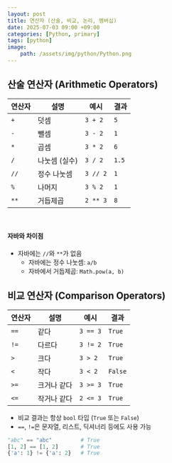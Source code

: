 ```yaml
---
layout: post
title: 연산자 (산술, 비교, 논리, 멤버십)
date: 2025-07-03 09:00 +09:00
categories: [Python, primary]
tags: [python]
image:
    path: /assets/img/python/Python.png
---
```


## 산술 연산자 (Arithmetic Operators)

| 연산자 | 설명 | 예시 | 결과 |
|-|-|-|-|
| `+`  | 덧셈       | `3 + 2`  | `5`   |
| `-`  | 뺄셈       | `3 - 2`  | `1`   |
| `*`  | 곱셈       | `3 * 2`  | `6`   |
| `/`  | 나눗셈 (실수) | `3 / 2`  | `1.5` |
| `//` | 정수 나눗셈   | `3 // 2` | `1`   |
| `%`  | 나머지      | `3 % 2`  | `1`   |
| `**` | 거듭제곱     | `2 ** 3` | `8`   |

<br>

#### 자바와 차이점

- 자바에는 `//`와 `**`가 없음
  - 자바에는 정수 나눗셈: `a/b`
  - 자바에서 거듭제곱: `Math.pow(a, b)`

## 비교 연산자 (Comparison Operators)

| 연산자  | 설명     | 예시       | 결과      |
| ---- | ------ | -------- | ------- |
| `==` | 같다     | `3 == 3` | `True`  |
| `!=` | 다르다    | `3 != 2` | `True`  |
| `>`  | 크다     | `3 > 2`  | `True`  |
| `<`  | 작다     | `3 < 2`  | `False` |
| `>=` | 크거나 같다 | `3 >= 3` | `True`  |
| `<=` | 작거나 같다 | `2 <= 3` | `True`  |

- 비교 결과는 항상 `bool` 타입 (`True` 또는 `False`)
- `==`, `!=`은 문자열, 리스트, 딕셔너리 등에도 사용 가능

```python
"abc" == "abc"         # True
[1, 2] == [1, 2]       # True
{'a': 1} != {'a': 2}   # True
```


